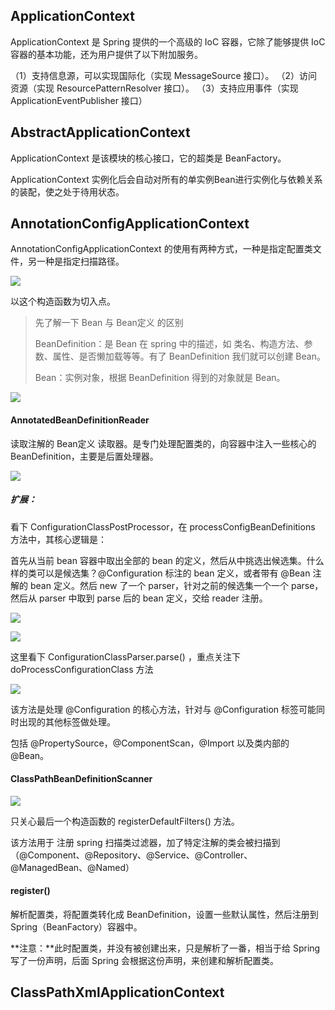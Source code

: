 ## ApplicationContext

ApplicationContext 是 Spring 提供的一个高级的 IoC 容器，它除了能够提供 IoC 容器的基本功能，还为用户提供了以下附加服务。

（1）支持信息源，可以实现国际化（实现 MessageSource 接口）。
（2）访问资源（实现 ResourcePatternResolver 接口）。
（3）支持应用事件（实现 ApplicationEventPublisher 接口）    

## AbstractApplicationContext

ApplicationContext 是该模块的核心接口，它的超类是 BeanFactory。

ApplicationContext 实例化后会自动对所有的单实例Bean进行实例化与依赖关系的装配，使之处于待用状态。

## AnnotationConfigApplicationContext

AnnotationConfigApplicationContext 的使用有两种方式，一种是指定配置类文件，另一种是指定扫描路径。

![](D:/Book/MyNotes/my-notes/img/spring/AnnotationConfigApplicationContext.png)

以这个构造函数为切入点。

> 先了解一下 Bean 与 Bean定义 的区别
>
> BeanDefinition：是 Bean 在 spring 中的描述，如 类名、构造方法、参数、属性、是否懒加载等等。有了 BeanDefinition 我们就可以创建 Bean。
>
> Bean：实例对象，根据 BeanDefinition 得到的对象就是 Bean。

![](D:/Book/MyNotes/my-notes/img/spring/AnnotationConfigApplicationContext-Constructor.jpg)

#### AnnotatedBeanDefinitionReader

读取注解的 Bean定义 读取器。是专门处理配置类的，向容器中注入一些核心的 BeanDefinition，主要是后置处理器。

![](D:/Book/MyNotes/my-notes/img/spring/registerAnnotationConfigProcessors.jpg)

##### 扩展：

看下 ConfigurationClassPostProcessor，在 processConfigBeanDefinitions 方法中，其核心逻辑是：

首先从当前 bean 容器中取出全部的 bean 的定义，然后从中挑选出候选集。什么样的类可以是候选集？@Configuration 标注的 bean 定义，或者带有 @Bean 注解的 bean 定义。然后 new 了一个 parser，针对之前的候选集一个一个 parse，然后从 parser 中取到 parse 后的 bean 定义，交给 reader 注册。

![](D:/Book/MyNotes/my-notes/img/spring/processConfigBeanDefinitions-1.jpg)

![](D:/Book/MyNotes/my-notes/img/spring/processConfigBeanDefinitions-2.jpg)

这里看下 ConfigurationClassParser.parse() ，重点关注下 doProcessConfigurationClass 方法

![](D:/Book/MyNotes/my-notes/img/spring/doProcessConfigurationClass.png)

该方法是处理 @Configuration 的核心方法，针对与 @Configuration 标签可能同时出现的其他标签做处理。

包括 @PropertySource，@ComponentScan，@Import 以及类内部的 @Bean。



#### ClassPathBeanDefinitionScanner

![](D:/Book/MyNotes/my-notes/img/spring/ClassPathBeanDefinitionScanner.jpg)

只关心最后一个构造函数的 registerDefaultFilters() 方法。

该方法用于 注册 spring 扫描类过滤器，加了特定注解的类会被扫描到（@Component、@Repository、@Service、@Controller、@ManagedBean、@Named）

#### register()

解析配置类，将配置类转化成 BeanDefinition，设置一些默认属性，然后注册到 Spring（BeanFactory）容器中。

**注意：**此时配置类，并没有被创建出来，只是解析了一番，相当于给 Spring 写了一份声明，后面 Spring 会根据这份声明，来创建和解析配置类。





## ClassPathXmlApplicationContext



